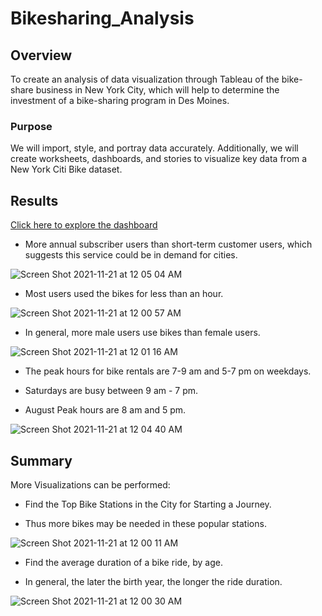 # Bikesharing_Analysis

## Overview

To create an analysis of data visualization through Tableau of the bike-share business in New York City, which will help to determine the investment of a bike-sharing program in Des Moines.

### Purpose

We will import, style, and portray data accurately. Additionally, we will create worksheets, dashboards, and stories to visualize key data from a New York Citi Bike dataset.

## Results

[Click here to explore the dashboard](https://public.tableau.com/app/profile/elsie.dong/viz/Citibike-book/CitibikeAnalysis)

- More annual subscriber users than short-term customer users, which suggests this service could be in demand for cities.

![Screen Shot 2021-11-21 at 12 05 04 AM](https://user-images.githubusercontent.com/88747464/142750313-4f9dac31-5e9c-45a3-b09e-2c2008c6a98b.png)

- Most users used the bikes for less than an hour.

![Screen Shot 2021-11-21 at 12 00 57 AM](https://user-images.githubusercontent.com/88747464/142750277-965237ec-70d6-49a4-a30e-975c43f6a1d9.png)

- In general, more male users use bikes than female users.

![Screen Shot 2021-11-21 at 12 01 16 AM](https://user-images.githubusercontent.com/88747464/142750358-68c2dea9-7304-44a7-bf79-23dde344d68f.png)

- The peak hours for bike rentals are 7-9 am and 5-7 pm on weekdays.

- Saturdays are busy between 9 am - 7 pm.

- August Peak hours are 8 am and 5 pm.

![Screen Shot 2021-11-21 at 12 04 40 AM](https://user-images.githubusercontent.com/88747464/142750316-26758d48-35cb-4586-85fd-44753b9fd677.png)

## Summary

More Visualizations can be performed:

- Find the Top Bike Stations in the City for Starting a Journey.

- Thus more bikes may be needed in these popular stations.

![Screen Shot 2021-11-21 at 12 00 11 AM](https://user-images.githubusercontent.com/88747464/142750234-ea14f506-d0fb-466c-b738-25e1add6df33.png)

- Find the average duration of a bike ride, by age. 

- In general, the later the birth year, the longer the ride duration.

![Screen Shot 2021-11-21 at 12 00 30 AM](https://user-images.githubusercontent.com/88747464/142750238-c2f1997d-b1c5-4c3d-b3fd-b523a5bf73eb.png)
